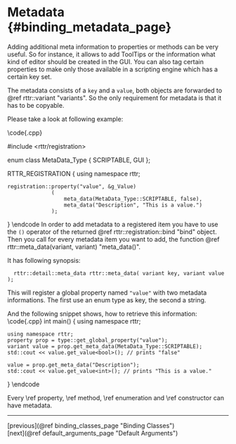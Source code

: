 Metadata {#binding_metadata_page}
========

Adding additional meta information to properties or methods can be very useful.
So for instance, it allows to add ToolTips or the information what kind of editor should be created in the GUI.
You can also tag certain properties to make only those available in a scripting engine which has a certain key set.

The metadata consists of a `key` and a `value`, both objects are forwarded to @ref rttr::variant "variants".
So the only requirement for metadata is that it has to be copyable.

Please take a look at following example:

\code{.cpp}

#include <rttr/registration>

enum class MetaData_Type
{
    SCRIPTABLE,
    GUI
};

RTTR_REGISTRATION
{
    using namespace rttr;
    
    registration::property("value", &g_Value)
                  (    
                      meta_data(MetaData_Type::SCRIPTABLE, false), 
                      meta_data("Description", "This is a value.")
                  );
}
\endcode
In order to add metadata to a registered item you have to use the `()` operator of the returned @ref rttr::registration::bind "bind" object.
Then you call for every metadata item you want to add, the function @ref rttr::meta_data(variant, variant) "meta_data()".

It has following synopsis:
~~~~{.cpp}
  rttr::detail::meta_data rttr::meta_data( variant key, variant value );
~~~~

This will register a global property named `"value"` with two metadata informations.
The first use an enum type as key, the second a string.

And the following snippet shows, how to retrieve this information:
\code{.cpp}
int main()
{
    using namespace rttr;

    using namespace rttr;
    property prop = type::get_global_property("value");
    variant value = prop.get_meta_data(MetaData_Type::SCRIPTABLE);
    std::cout << value.get_value<bool>(); // prints "false"
    
    value = prop.get_meta_data("Description");
    std::cout << value.get_value<int>(); // prints "This is a value."
}
\endcode

Every \ref property, \ref method, \ref enumeration and \ref constructor can have metadata.

<hr>

<div type="button" class="btn btn-default">[previous](@ref binding_classes_page "Binding Classes")</div><div class="btn btn-default">[next](@ref default_arguments_page "Default Arguments")</div>
